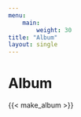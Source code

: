 ```yaml
---
menu:
    main:
        weight: 30
title: "Album"
layout: single
---
```


# Album

{{< make_album >}}
